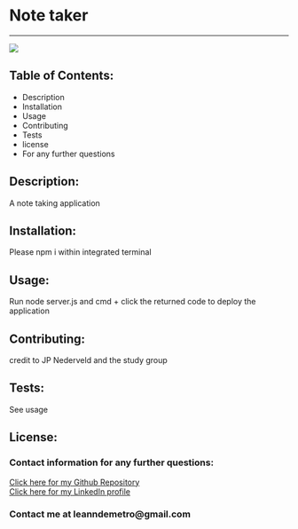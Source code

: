 <!DOCTYPE html>
<html lang= "en">
<head>
<meta charset="UTF-8" />
<meta name="viewport" content="width=device-width, initial-scale=1.0">
<h1>Note taker</h1>
<hr>
</head>
<body>
    
 <img src= "https://i.imgur.com/TxsP1Aa.jpg">

<h2>Table of Contents:</h2>
    
<ul>
<li>Description</li>
<li>Installation</li>
<li>Usage</li>
<li>Contributing</li>
<li>Tests</li>
<li>license</li>
<li>For any further questions</li>
</ul>   

<h2>Description:</h2>
<p>A note taking application</p>

<h2>Installation:</h2>
<p>Please npm i within integrated terminal</p>

<h2>Usage:</h2>
<p>Run node server.js and cmd + click the returned code to deploy the application</p>

<h2>Contributing:</h2>
<p>credit to JP Nederveld and the study group</p>
    
<h2>Tests:</h2>
<p>See usage</p>

<h2>License:</h2>
<p></p>

<h3>Contact information for any further questions:</h3>
     
<a href="https://github.com/leanndemetro/noteTaker"> Click here for my Github Repository </a>
<br>
<a href="https://www.linkedin.com/in/alyssa-de-metro-59abba1b0/"> Click here for my LinkedIn profile </a>

<h3>Contact me at leanndemetro@gmail.com</h3>
</body> 
</html>
